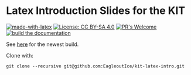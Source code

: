 # Latex Introduction Slides for the KIT

[![made-with-latex](https://img.shields.io/badge/Made%20with-LaTeX-1f425f.svg)](https://www.latex-project.org/) [![License: CC BY-SA 4.0](https://img.shields.io/badge/License-CC_BY--SA_4.0-lightgrey.svg)](https://creativecommons.org/licenses/by-sa/4.0/) [![PR's Welcome](https://img.shields.io/badge/PRs-welcome-brightgreen.svg?style=flat)](http://makeapullrequest.com) [![build the documentation](https://github.com/EagleoutIce/kit-latex-intro/actions/workflows/compile.yaml/badge.svg)](https://github.com/EagleoutIce/kit-latex-intro/actions/workflows/compile.yaml)


See [here](https://media.githubusercontent.com/media/EagleoutIce/kit-latex-intro/gh-pages/build/kit-latex-intro.pdf) for the newest build.

Clone with:

```shell
git clone --recursive git@github.com:EagleoutIce/kit-latex-intro.git
```